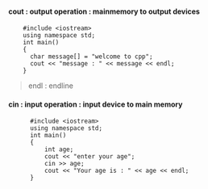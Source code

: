 #### cout : output operation : mainmemory to output devices

        #include <iostream>
        using namespace std;
        int main()
        {
          char message[] = "welcome to cpp";
          cout << "message : " << message << endl;
        }
        
> endl : endline


#### cin : input operation : input device to main memory

          #include <iostream>
          using namespace std;
          int main()
          {
              int age;
              cout << "enter your age";
              cin >> age;
              cout << "Your age is : " << age << endl;
          }
